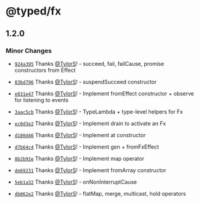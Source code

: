 # @typed/fx

## 1.2.0

### Minor Changes

- [`924a395`](https://github.com/TylorS/typed-fx/commit/924a395ee93cfa2517a472bd04d8231ed6016770) Thanks [@TylorS](https://github.com/TylorS)! - succeed, fail, failCause, promise constructors from Effect

- [`83bd796`](https://github.com/TylorS/typed-fx/commit/83bd7963a0054accdb39ccb414cba93318b596fd) Thanks [@TylorS](https://github.com/TylorS)! - suspendSucceed constructor

- [`e831e47`](https://github.com/TylorS/typed-fx/commit/e831e4720a8f4e60edcbd7dc7fe6ff34945a17ab) Thanks [@TylorS](https://github.com/TylorS)! - Implement fromEffect constructor + observe for listening to events

- [`3aac5cb`](https://github.com/TylorS/typed-fx/commit/3aac5cb18db09d385eb2e3c01ade912bbbbac6cd) Thanks [@TylorS](https://github.com/TylorS)! - TypeLambda + type-level helpers for Fx

- [`ec0d3e2`](https://github.com/TylorS/typed-fx/commit/ec0d3e2ac90b5f9a5ce03c2eddf4e41395d4a9ae) Thanks [@TylorS](https://github.com/TylorS)! - Implement drain to activate an Fx

- [`d180d46`](https://github.com/TylorS/typed-fx/commit/d180d46eda9635b90cd3f14bd0e6c3f990ebad99) Thanks [@TylorS](https://github.com/TylorS)! - Implement at constructor

- [`d7b64c4`](https://github.com/TylorS/typed-fx/commit/d7b64c40e568d1a965f927d7a8af9b46b7e94f4c) Thanks [@TylorS](https://github.com/TylorS)! - Implement gen + fromFxEffect

- [`8b2b91e`](https://github.com/TylorS/typed-fx/commit/8b2b91e9bc6080ed4b34fa5e97dfcae880797812) Thanks [@TylorS](https://github.com/TylorS)! - Implement map operator

- [`de69231`](https://github.com/TylorS/typed-fx/commit/de692317927b7a9f3140f7716e41058341f25c3f) Thanks [@TylorS](https://github.com/TylorS)! - Implement fromArray constructor

- [`5eb1a32`](https://github.com/TylorS/typed-fx/commit/5eb1a32d858e47aabbfa72152c7987077741e513) Thanks [@TylorS](https://github.com/TylorS)! - onNonInterruptCause

- [`db062e2`](https://github.com/TylorS/typed-fx/commit/db062e2004792980c99ae0b9620c8a8b52b1b45f) Thanks [@TylorS](https://github.com/TylorS)! - flatMap, merge, multicast, hold operators
